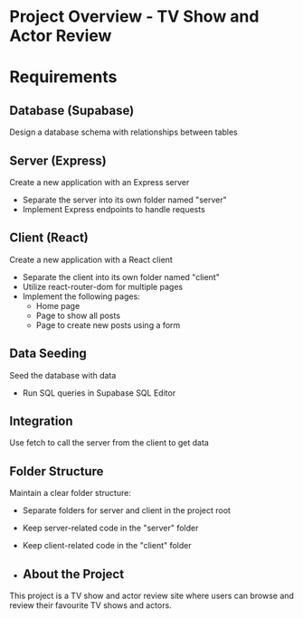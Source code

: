 # Project Overview - TV Show and Actor Review

# Requirements

## Database (Supabase)

 Design a database schema with relationships between tables

## Server (Express)

Create a new application with an Express server
   - Separate the server into its own folder named "server"
   - Implement Express endpoints to handle requests
   
## Client (React)

 Create a new application with a React client
   - Separate the client into its own folder named "client"
   - Utilize react-router-dom for multiple pages
   - Implement the following pages:
     - Home page
     - Page to show all posts
     - Page to create new posts using a form

## Data Seeding

Seed the database with data
   - Run SQL queries in Supabase SQL Editor
   
## Integration

 Use fetch to call the server from the client to get data

## Folder Structure

Maintain a clear folder structure:
   - Separate folders for server and client in the project root
   - Keep server-related code in the "server" folder
   - Keep client-related code in the "client" folder
  
 - ## About the Project

This project is a TV show and actor review site where users can browse and review their favourite TV shows and actors. 